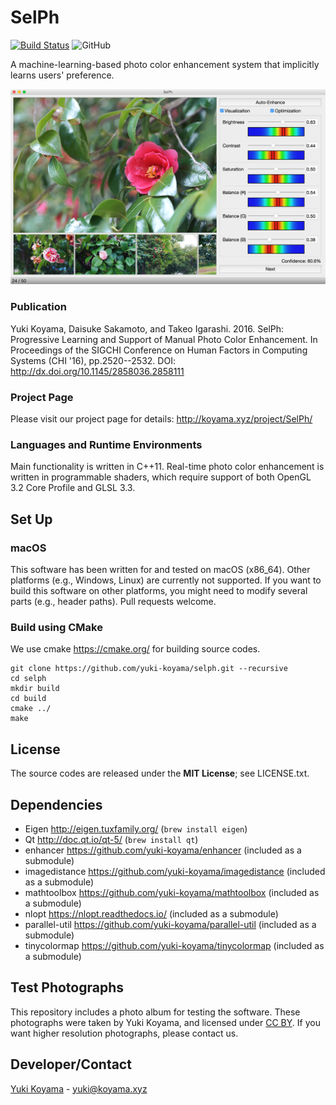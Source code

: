 # SelPh

[![Build Status](https://travis-ci.com/yuki-koyama/selph.svg?branch=master)](https://travis-ci.com/yuki-koyama/selph)
![GitHub](https://img.shields.io/github/license/yuki-koyama/selph)

A machine-learning-based photo color enhancement system that implicitly learns users' preference.

![](docs/images/system.jpg)

### Publication
Yuki Koyama, Daisuke Sakamoto, and Takeo Igarashi. 2016. SelPh: Progressive Learning and Support of Manual Photo Color Enhancement. In Proceedings of the SIGCHI Conference on Human Factors in Computing Systems (CHI '16), pp.2520--2532. DOI: http://dx.doi.org/10.1145/2858036.2858111

### Project Page
Please visit our project page for details: <http://koyama.xyz/project/SelPh/>

### Languages and Runtime Environments
Main functionality is written in C++11. Real-time photo color enhancement is written in programmable shaders, which require support of both OpenGL 3.2 Core Profile and GLSL 3.3.

## Set Up

### macOS
This software has been written for and tested on macOS (x86_64). Other platforms (e.g., Windows, Linux) are currently not supported. If you want to build this software on other platforms, you might need to modify several parts (e.g., header paths). Pull requests welcome.

### Build using CMake
We use cmake https://cmake.org/ for building source codes.

```
git clone https://github.com/yuki-koyama/selph.git --recursive
cd selph
mkdir build
cd build
cmake ../
make
```

## License
The source codes are released under the **MIT License**; see LICENSE.txt.

## Dependencies

- Eigen http://eigen.tuxfamily.org/ (`brew install eigen`)
- Qt http://doc.qt.io/qt-5/ (`brew install qt`)
- enhancer https://github.com/yuki-koyama/enhancer (included as a submodule)
- imagedistance https://github.com/yuki-koyama/imagedistance (included as a submodule)
- mathtoolbox https://github.com/yuki-koyama/mathtoolbox (included as a submodule)
- nlopt https://nlopt.readthedocs.io/ (included as a submodule)
- parallel-util https://github.com/yuki-koyama/parallel-util (included as a submodule)
- tinycolormap https://github.com/yuki-koyama/tinycolormap (included as a submodule)

## Test Photographs
This repository includes a photo album for testing the software. These photographs were taken by Yuki Koyama, and licensed under [CC BY](https://creativecommons.org/licenses/by/4.0/). If you want higher resolution photographs, please contact us.

## Developer/Contact
[Yuki Koyama](https://koyama.xyz/) - [yuki@koyama.xyz](mailto:yuki@koyama.xyz)
